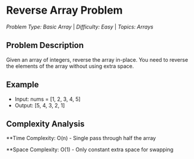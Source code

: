 # Reverse Array Problem

*Problem Type: Basic Array* | *Difficulty: Easy* | *Topics: Arrays*

## Problem Description
Given an array of integers, reverse the array in-place. You need to reverse the elements of the array without using extra space.

## Example
* Input: nums = [1, 2, 3, 4, 5]
* Output: [5, 4, 3, 2, 1]

## Complexity Analysis
**Time Complexity: O(n) - Single pass through half the array

**Space Complexity: O(1) - Only constant extra space for swapping
